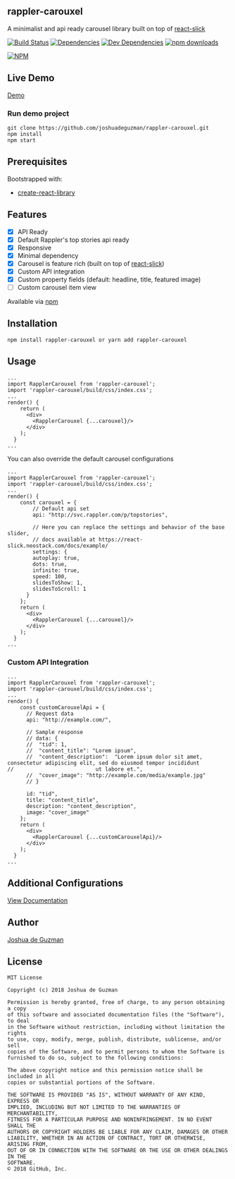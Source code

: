 ## rappler-carouxel
A minimalist and api ready carousel library built on top of [react-slick](https://github.com/akiran/react-slick)

[![Build Status](https://travis-ci.org/joshuadeguzman/rappler-carouxel.svg?branch=master)](https://travis-ci.org/joshuadeguzman/rappler-carouxel)
[![Dependencies](https://img.shields.io/david/joshuadeguzman/rappler-carouxel.svg)]()
[![Dev Dependencies](https://img.shields.io/david/dev/joshuadeguzman/rappler-carouxel.svg)]()
[![npm downloads](https://img.shields.io/npm/dm/rappler-carouxel.svg)](https://www.npmjs.com/package/rappler-carouxel)

[![NPM](https://nodei.co/npm/rappler-carouxel.png)](https://npmjs.org/package/rappler-carouxel)


## Live Demo
[Demo](http://joshuadeguzman.github.io/rappler-carouxel)

### Run demo project
```
git clone https://github.com/joshuadeguzman/rappler-carouxel.git
npm install
npm start
```

## Prerequisites

Bootstrapped with:
- [create-react-library](https://github.com/DimiMikadze/create-react-library)

## Features
- [x] API Ready
- [x] Default Rappler's top stories api ready
- [x] Responsive
- [x] Minimal dependency
- [x] Carousel is feature rich (built on top of [react-slick](https://github.com/akiran/react-slick))
- [x] Custom API integration
- [x] Custom property fields (default: headline, title, featured image)
- [ ] Custom carousel item view

Available via [npm](https://www.npmjs.com/package/rappler-carouxel)

## Installation
```
npm install rappler-carouxel or yarn add rappler-carouxel
```

## Usage
```
...
import RapplerCarouxel from 'rappler-carouxel';
import 'rappler-carouxel/build/css/index.css';
...
render() {
    return (
      <div>
        <RapplerCarouxel {...carouxel}/>
      </div>
    );
  }
...
```

You can also override the default carousel configurations

```
...
import RapplerCarouxel from 'rappler-carouxel';
import 'rappler-carouxel/build/css/index.css';
...
render() {
    const carouxel = {
        // Default api set
        api: "http://svc.rappler.com/p/topstories",
      
        // Here you can replace the settings and behavior of the base slider, 
        // docs available at https://react-slick.neostack.com/docs/example/
        settings: {
        autoplay: true,
        dots: true,
        infinite: true,
        speed: 100,
        slidesToShow: 1,
        slidesToScroll: 1
      }
    };
    return (
      <div>
        <RapplerCarouxel {...carouxel}/>
      </div>
    );
  }
...
```

### Custom API Integration
```
...
import RapplerCarouxel from 'rappler-carouxel';
import 'rappler-carouxel/build/css/index.css';
...
render() {
    const customCarouxelApi = {
      // Request data
      api: "http://example.com/",
      
      // Sample response
      // data: {
      //  "tid": 1,
      //  "content_title": "Lorem ipsum",
      //  "content_description":  "Lorem ipsum dolor sit amet, consectetur adipiscing elit, sed do eiusmod tempor incididunt         //                          ut labore et.",
      //  "cover_image": "http://example.com/media/example.jpg"
      // }
      
      id: "tid",
      title: "content_title",
      description: "content_description",
      image: "cover_image"
    };
    return (
      <div>
        <RapplerCarouxel {...customCarouxelApi}/>
      </div>
    );
  }
...

```

## Additional Configurations
[View Documentation](https://react-slick.neostack.com/docs/get-started)

## Author
[Joshua de Guzman](https://bit.ly/joshuadeguzman)

## License
```
MIT License

Copyright (c) 2018 Joshua de Guzman

Permission is hereby granted, free of charge, to any person obtaining a copy
of this software and associated documentation files (the "Software"), to deal
in the Software without restriction, including without limitation the rights
to use, copy, modify, merge, publish, distribute, sublicense, and/or sell
copies of the Software, and to permit persons to whom the Software is
furnished to do so, subject to the following conditions:

The above copyright notice and this permission notice shall be included in all
copies or substantial portions of the Software.

THE SOFTWARE IS PROVIDED "AS IS", WITHOUT WARRANTY OF ANY KIND, EXPRESS OR
IMPLIED, INCLUDING BUT NOT LIMITED TO THE WARRANTIES OF MERCHANTABILITY,
FITNESS FOR A PARTICULAR PURPOSE AND NONINFRINGEMENT. IN NO EVENT SHALL THE
AUTHORS OR COPYRIGHT HOLDERS BE LIABLE FOR ANY CLAIM, DAMAGES OR OTHER
LIABILITY, WHETHER IN AN ACTION OF CONTRACT, TORT OR OTHERWISE, ARISING FROM,
OUT OF OR IN CONNECTION WITH THE SOFTWARE OR THE USE OR OTHER DEALINGS IN THE
SOFTWARE.
© 2018 GitHub, Inc.
```

